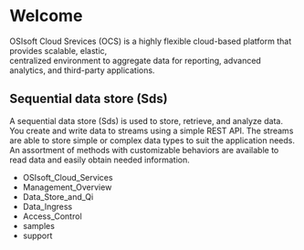 Welcome
=======

OSIsoft Cloud Srevices (OCS) is a highly flexible cloud-based platform that provides scalable, elastic,  
centralized environment to aggregate data for reporting, advanced analytics, and third-party applications.

Sequential data store (Sds)
---------------------------

A sequential data store (Sds) is used to store, retrieve, and analyze data. You create and write data
to streams using a simple REST API. The streams are able to store simple or complex data types to suit the application needs. An assortment of methods with customizable behaviors are available to read data and easily obtain needed information.

[//]: # (insert the table of contents here)

- OSIsoft_Cloud_Services
- Management_Overview
- Data_Store_and_Qi
- Data_Ingress
- Access_Control
- samples
- support

